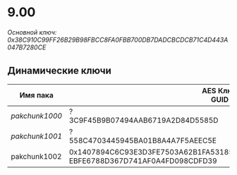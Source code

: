 # 9.00

###### Основной ключ: 0x38C910C99FF26B29B98FBCC8FA0FBB700DB7DADCBCDCB71C4D443A047B7280CE

## Динамические ключи

| Имя пака     | AES Ключ<br/>GUID                                                                                       |
|--------------|---------------------------------------------------------------------------------------------------------|
| *pakchunk1000* | ?<br/>3C9F45B9B07494AAB6719A2D84D5585D                                                                |
| *pakchunk1001* | ?<br/>558C4703445945BA01B8A4A7F5AEEC5E                                                                |
| pakchunk1002 | 0x1407894C6C93E3D3FE7503A62B1FA5318540C6EEEAB483E5A9268B011F39CEA2<br/>EBFE6788D367D741AF0A4FD098CDFD39 |
